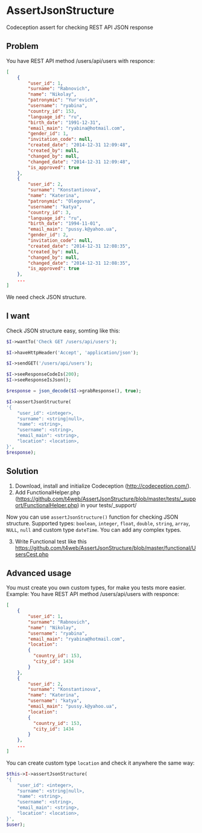 AssertJsonStructure
===================

Codeception assert for checking REST API JSON response

Problem
------------
You have REST API method /users/api/users with responce:
```json
[
    {
        "user_id": 1,
        "surname": "Rabnovich",
        "name": "Nikolay",
        "patronymic": "Yur'evich",
        "username": "ryabina",
        "country_id": 153,
        "language_id": "ru",
        "birth_date": "1991-12-31",
        "email_main": "ryabina@hotmail.com",
        "gender_id": 1,
        "invitation_code": null,
        "created_date": "2014-12-31 12:09:48",
        "created_by": null,
        "changed_by": null,
        "changed_date": "2014-12-31 12:09:48",
        "is_approved": true
    },
    {
        "user_id": 2,
        "surname": "Konstantinova",
        "name": "Katerina",
        "patronymic": "Olegovna",
        "username": "katya",
        "country_id": 3,
        "language_id": "ru",
        "birth_date": "1994-11-01",
        "email_main": "pussy.k@yahoo.ua",
        "gender_id": 2,
        "invitation_code": null,
        "created_date": "2014-12-31 12:08:35",
        "created_by": null,
        "changed_by": null,
        "changed_date": "2014-12-31 12:08:35",
        "is_approved": true
    },
    ...
]
```
We need check JSON structure.

I want
------------
Check JSON structure easy, somting like this:
```php
$I->wantTo('Check GET /users/api/users');

$I->haveHttpHeader('Accept', 'application/json');

$I->sendGET('/users/api/users');

$I->seeResponseCodeIs(200);
$I->seeResponseIsJson();

$response = json_decode($I->grabResponse(), true);

$I->assertJsonStructure(
'{
    "user_id": <integer>,
    "surname": <string|null>,
    "name": <string>,
    "username": <string>,
    "email_main": <string>,
    "location": <location>,
}',
$response);
```

Solution
------------
1. Download, install and initialize Codeception (http://codeception.com/).
2. Add FunctionalHelper.php (https://github.com/t4web/AssertJsonStructure/blob/master/tests/_support/FunctionalHelper.php) in your tests/_support/

  Now you can use `assertJsonStructure()` function for checking JSON structure. Supported types: `boolean`, `integer`,   `float`, `double`, `string`, `array`, `NULL`, `null` and custom type `dateTime`. You can add any complex types.

3. Write Functional test like this https://github.com/t4web/AssertJsonStructure/blob/master/functional/UsersCest.php

Advanced usage
------------
You must create you own custom types, for make you tests more easier. Example:
You have REST API method /users/api/users with responce:
```json
[
    {
        "user_id": 1,
        "surname": "Rabnovich",
        "name": "Nikolay",
        "username": "ryabina",
        "email_main": "ryabina@hotmail.com",
        "location": 
        {
          "country_id": 153,
          "city_id": 1434
        }
    },
    {
        "user_id": 2,
        "surname": "Konstantinova",
        "name": "Katerina",
        "username": "katya",
        "email_main": "pussy.k@yahoo.ua",
        "location": 
        {
          "country_id": 153,
          "city_id": 1434
        }
    },
    ...
]
```
You can create custom type `location` and check it anywhere the same way:
```php
$this->I->assertJsonStructure(
'{
    "user_id": <integer>,
    "surname": <string|null>,
    "name": <string>,
    "username": <string>,
    "email_main": <string>,
    "location": <location>,
}',
$user);
```
